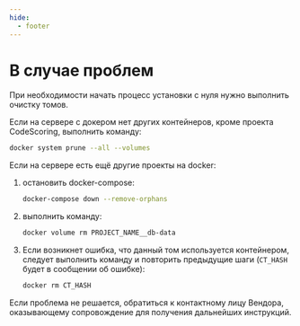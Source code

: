 ```yaml
---
hide:
  - footer
---
```

# В случае проблем

При необходимости начать процесс установки с нуля нужно выполнить очистку томов.

Если на сервере с докером нет других контейнеров, кроме проекта CodeScoring, выполнить команду:

  ```bash
  docker system prune --all --volumes
  ```

Если на сервере есть ещё другие проекты на docker:

1. остановить docker-compose:

    ```bash linenums="1"
    docker-compose down --remove-orphans
    ```

2. выполнить команду:

    ```bash linenums="2"
    docker volume rm PROJECT_NAME__db-data
    ```

3. Если возникнет ошибка, что данный том используется контейнером, следует выполнить команду и повторить предыдущие шаги (`CT_HASH` будет в сообщении об ошибке):

    ```bash linenums="3"
    docker rm CT_HASH 
    ```

Если проблема не решается, обратиться к контактному лицу Вендора, оказывающему сопровождение для получения дальнейших инструкций.
